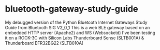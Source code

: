 # bluetooth-gateway-study-guide
My debugged version of the Python Bluetooth Internet Gateways Study Guide from Bluetooth SIG V2_0_1
This is a web BLE gateway based on an embedded HTTP server (Apache2) and WS (Websocketd)
I've been testing it on a ROCK-3C with Silicon Labs Thunderboard Sense (SLTB001A) & Thunderboard EFR32BG22 (SLTB010A)

